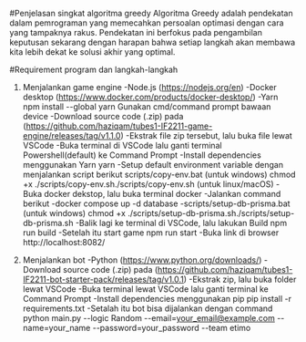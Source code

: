 #Penjelasan singkat algoritma greedy
  Algoritma Greedy adalah pendekatan dalam pemrograman yang memecahkan persoalan optimasi dengan cara yang tampaknya rakus. Pendekatan ini berfokus pada pengambilan keputusan sekarang dengan harapan bahwa setiap langkah akan membawa kita lebih dekat ke solusi akhir yang optimal.

#Requirement program dan langkah-langkah
1. Menjalankan game engine
  -Node.js (https://nodejs.org/en)
  -Docker desktop (https://www.docker.com/products/docker-desktop/)
  -Yarn
    npm install --global yarn
    Gunakan cmd/command prompt bawaan device
  -Download source code (.zip) pada (https://github.com/haziqam/tubes1-IF2211-game-engine/releases/tag/v1.1.0)
  -Ekstrak file zip tersebut, lalu buka file lewat VSCode
  -Buka terminal di VSCode lalu ganti terminal Powershell(default) ke Command Prompt
  -Install dependencies menggunakan Yarn
    yarn
  -Setup default environment variable dengan menjalankan script berikut
    scripts/copy-env.bat (untuk windows)
    chmod +x ./scripts/copy-env.sh./scripts/copy-env.sh (untuk linux/macOS)
  -Buka docker dekstop, lalu buka terminal docker
  -Jalankan command berikut
    -docker compose up -d database
    -scripts/setup-db-prisma.bat (untuk windows)
     chmod +x ./scripts/setup-db-prisma.sh./scripts/setup-db-prisma.sh
  -Balik lagi ke terminal di VSCode, lalu lakukan Build
    npm run build
  -Setelah itu start game
    npm run start
  -Buka link di browser
    http://localhost:8082/

2. Menjalankan bot
   -Python (https://www.python.org/downloads/)
   -Download source code (.zip) pada (https://github.com/haziqam/tubes1-IF2211-bot-starter-pack/releases/tag/v1.0.1)
   -Ekstrak zip, lalu buka folder lewat VSCode
   -Buka terminal lewat VSCode lalu ganti terminal ke Command Prompt
   -Install dependencies menggunakan pip
     pip install -r requirements.txt
   -Setalah itu bot bisa dijalankan dengan command
     python main.py --logic Random --email=your_email@example.com --name=your_name --password=your_password --team etimo
  


  
